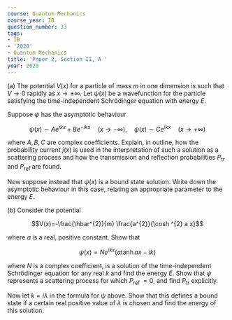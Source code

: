 ```yaml
---
course: Quantum Mechanics
course_year: IB
question_number: 33
tags:
- IB
- '2020'
- Quantum Mechanics
title: 'Paper 2, Section II, A '
year: 2020
---
```




(a) The potential $V(x)$ for a particle of mass $m$ in one dimension is such that $V \rightarrow 0$ rapidly as $x \rightarrow \pm \infty$. Let $\psi(x)$ be a wavefunction for the particle satisfying the time-independent Schrödinger equation with energy $E$.

Suppose $\psi$ has the asymptotic behaviour

$$\psi(x) \sim A e^{i k x}+B e^{-i k x} \quad(x \rightarrow-\infty), \quad \psi(x) \sim C e^{i k x} \quad(x \rightarrow+\infty)$$

where $A, B, C$ are complex coefficients. Explain, in outline, how the probability current $j(x)$ is used in the interpretation of such a solution as a scattering process and how the transmission and reflection probabilities $P_{\mathrm{tr}}$ and $P_{\text {ref }}$ are found.

Now suppose instead that $\psi(x)$ is a bound state solution. Write down the asymptotic behaviour in this case, relating an appropriate parameter to the energy $E$.

(b) Consider the potential

$$V(x)=-\frac{\hbar^{2}}{m} \frac{a^{2}}{\cosh ^{2} a x}$$

where $a$ is a real, positive constant. Show that

$$\psi(x)=N e^{i k x}(a \tanh a x-i k)$$

where $N$ is a complex coefficient, is a solution of the time-independent Schrödinger equation for any real $k$ and find the energy $E$. Show that $\psi$ represents a scattering process for which $P_{\text {ref }}=0$, and find $P_{\mathrm{tr}}$ explicitly.

Now let $k=i \lambda$ in the formula for $\psi$ above. Show that this defines a bound state if a certain real positive value of $\lambda$ is chosen and find the energy of this solution.